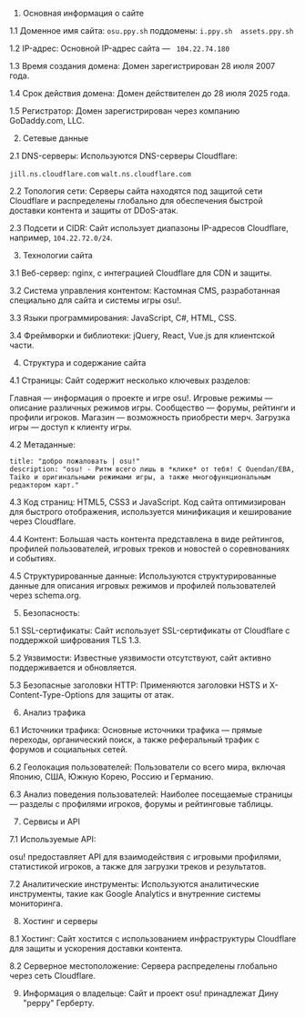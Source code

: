   1. Основная информация о сайте
     
1.1 Доменное имя сайта: `osu.ppy.sh`
поддомены: `i.ppy.sh  assets.ppy.sh`

1.2 IP-адрес:
Основной IP-адрес сайта — `	104.22.74.180`

1.3 Время создания домена:
Домен зарегистрирован 28 июля 2007 года.

1.4 Срок действия домена:
Домен действителен до 28 июля 2025 года.

1.5 Регистратор:
Домен зарегистрирован через компанию GoDaddy.com, LLC.

  2. Сетевые данные
     
2.1 DNS-серверы:
Используются DNS-серверы Cloudflare:

`jill.ns.cloudflare.com`
`walt.ns.cloudflare.com`

2.2 Топология сети:
Серверы сайта находятся под защитой сети Cloudflare и распределены глобально для обеспечения быстрой доставки контента и защиты от DDoS-атак.

2.3 Подсети и CIDR:
Сайт использует диапазоны IP-адресов Cloudflare, например, `104.22.72.0/24`.

  3. Технологии сайта
     
3.1 Веб-сервер:
nginx, с интеграцией Cloudflare для CDN и защиты.

3.2 Система управления контентом:
Кастомная CMS, разработанная специально для сайта и системы игры osu!.

3.3 Языки программирования:
JavaScript, C#, HTML, CSS.

3.4 Фреймворки и библиотеки:
jQuery, React, Vue.js для клиентской части.

  4. Структура и содержание сайта
     
4.1 Страницы:
Сайт содержит несколько ключевых разделов:

Главная — информация о проекте и игре osu!.
Игровые режимы — описание различных режимов игры.
Сообщество — форумы, рейтинги и профили игроков.
Магазин — возможность приобрести мерч.
Загрузка игры — доступ к клиенту игры.

4.2 Метаданные:

```
title: "добро пожаловать | osu!"
description: "osu! - Ритм всего лишь в *клике* от тебя! С Ouendan/EBA, Taiko и оригинальными режимами игры, а также многофункциональным редактором карт."
```

4.3 Код страниц:
HTML5, CSS3 и JavaScript. Код сайта оптимизирован для быстрого отображения, используется минификация и кеширование через Cloudflare.

4.4 Контент:
Большая часть контента представлена в виде рейтингов, профилей пользователей, игровых треков и новостей о соревнованиях и событиях.

4.5 Структурированные данные:
Используются структурированные данные для описания игровых режимов и профилей пользователей через schema.org.

  5. Безопасность:
   
5.1 SSL-сертификаты:
Сайт использует SSL-сертификаты от Cloudflare с поддержкой шифрования TLS 1.3.

5.2 Уязвимости:
Известные уязвимости отсутствуют, сайт активно поддерживается и обновляется.

5.3 Безопасные заголовки HTTP:
Применяются заголовки HSTS и X-Content-Type-Options для защиты от атак.

  6. Анализ трафика
   
6.1 Источники трафика:
Основные источники трафика — прямые переходы, органический поиск, а также реферальный трафик с форумов и социальных сетей.

6.2 Геолокация пользователей:
Пользователи со всего мира, включая Японию, США, Южную Корею, Россию и Германию.

6.3 Анализ поведения пользователей:
Наиболее посещаемые страницы — разделы с профилями игроков, форумы и рейтинговые таблицы.

  7. Сервисы и API
     
7.1 Используемые API:

osu! предоставляет API для взаимодействия с игровыми профилями, статистикой игроков, а также для загрузки треков и результатов.

7.2 Аналитические инструменты:
Используются аналитические инструменты, такие как Google Analytics и внутренние системы мониторинга.

  8. Хостинг и серверы

8.1 Хостинг:
Сайт хостится с использованием инфраструктуры Cloudflare для защиты и ускорения доставки контента.

8.2 Серверное местоположение:
Сервера распределены глобально через сеть Cloudflare.

9. Информация о владельце:
Сайт и проект osu! принадлежат Дину "peppy" Герберту.
